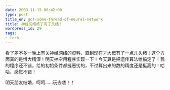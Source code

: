 ```yaml
---
date: 2003-11-15 00:42:00
type: post
title_en: got-some-thread-of-neural-network
title: 神经网络终于有了头绪！
wordpress_id: 29
tags:
- tech
---
```


看了差不多一晚上有关神经网络的资料，直到现在才大概有了一点儿头绪！这个方面真的是博大精深！明天抽空用程序实现一下！今天算是把遗传算法给搞定了！我的程序还不错，给的初始条件都挺恶劣的，不过算出来的数的精度还是挺高的！哈哈，感觉不错！

明天朋友结婚，呵呵......玩去喽！！
